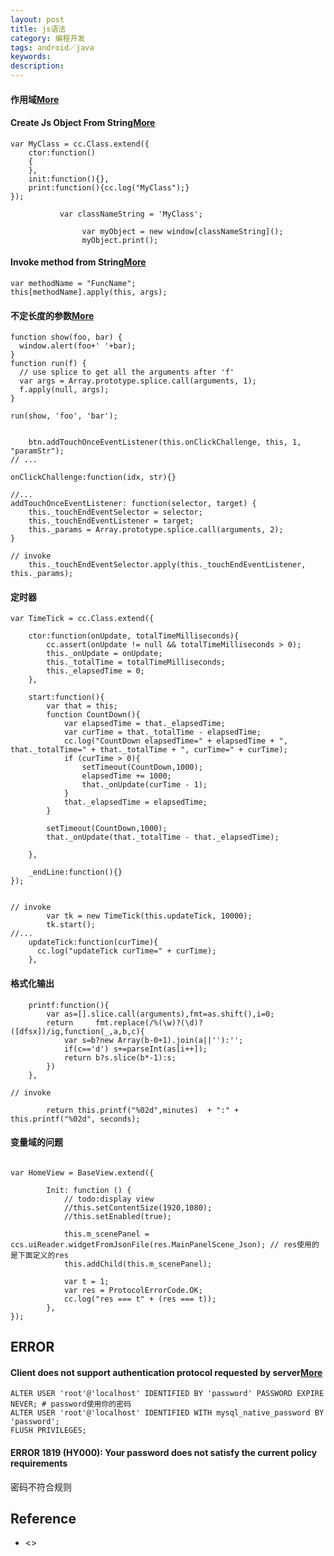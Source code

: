 ```yaml
---
layout: post
title: js语法
category: 编程开发
tags: android／java
keywords: 
description: 
---
```


#### 作用域[More](http://www.cnblogs.com/mu-mu/archive/2012/11/19/2777007.html)

#### Create Js Object From String[More](http://stackoverflow.com/questions/1366127/instantiate-a-javascript-object-using-a-string-to-define-the-class-name)

```
var MyClass = cc.Class.extend({
    ctor:function()
    {
    },
    init:function(){},
    print:function(){cc.log("MyClass");}
});

           var classNameString = 'MyClass';

                var myObject = new window[classNameString]();
                myObject.print();
```

#### Invoke method from String[More](http://stackoverflow.com/questions/359788/how-to-execute-a-javascript-function-when-i-have-its-name-as-a-string)

```
var methodName = "FuncName";
this[methodName].apply(this, args);
```

#### 不定长度的参数[More](http://stackoverflow.com/questions/7301062/passing-variable-number-of-arguments-from-one-function-to-another)

```
function show(foo, bar) {
  window.alert(foo+' '+bar);
}
function run(f) {
  // use splice to get all the arguments after 'f'
  var args = Array.prototype.splice.call(arguments, 1);
  f.apply(null, args);
}

run(show, 'foo', 'bar');
```

```

	btn.addTouchOnceEventListener(this.onClickChallenge, this, 1, "paramStr");
// ...

onClickChallenge:function(idx, str){}

//...
addTouchOnceEventListener: function(selector, target) {
	this._touchEndEventSelector = selector;
	this._touchEndEventListener = target;
	this._params = Array.prototype.splice.call(arguments, 2);
}

// invoke
	this._touchEndEventSelector.apply(this._touchEndEventListener, this._params);
```

#### 定时器

```
var TimeTick = cc.Class.extend({

    ctor:function(onUpdate, totalTimeMilliseconds){
        cc.assert(onUpdate != null && totalTimeMilliseconds > 0);
        this._onUpdate = onUpdate;
        this._totalTime = totalTimeMilliseconds;
        this._elapsedTime = 0;
    },

    start:function(){
        var that = this;
        function CountDown(){
            var elapsedTime = that._elapsedTime;
            var curTime = that._totalTime - elapsedTime;
            cc.log("CountDown elapsedTime=" + elapsedTime + ", that._totalTime=" + that._totalTime + ", curTime=" + curTime);
            if (curTime > 0){
                setTimeout(CountDown,1000);
                elapsedTime += 1000;
                that._onUpdate(curTime - 1);
            }
            that._elapsedTime = elapsedTime;
        }

        setTimeout(CountDown,1000);
        that._onUpdate(that._totalTime - that._elapsedTime);

    },

    _endLine:function(){}
});


// invoke
        var tk = new TimeTick(this.updateTick, 10000);
        tk.start();
//...
    updateTick:function(curTime){
      cc.log("updateTick curTime=" + curTime);
    },
```
#### 格式化输出

```
    printf:function(){
        var as=[].slice.call(arguments),fmt=as.shift(),i=0;
        return     fmt.replace(/%(\w)?(\d)?([dfsx])/ig,function(_,a,b,c){
            var s=b?new Array(b-0+1).join(a||''):'';
            if(c=='d') s+=parseInt(as[i++]);
            return b?s.slice(b*-1):s;
        })
    },
	
// invoke

        return this.printf("%02d",minutes)  + ":" + this.printf("%02d", seconds);
```

#### 变量域的问题

```

var HomeView = BaseView.extend({

        Init: function () {
            // todo:display view
            //this.setContentSize(1920,1080);
            //this.setEnabled(true);

            this.m_scenePanel = ccs.uiReader.widgetFromJsonFile(res.MainPanelScene_Json); // res使用的是下面定义的res
            this.addChild(this.m_scenePanel);
            
            var t = 1;
            var res = ProtocolErrorCode.OK;
            cc.log("res === t" + (res === t));
        },
});
```

## ERROR

#### Client does not support authentication protocol requested by server[More](https://blog.csdn.net/yubin1285570923/article/details/83352491)

```
ALTER USER 'root'@'localhost' IDENTIFIED BY 'password' PASSWORD EXPIRE NEVER; # password使用你的密码
ALTER USER 'root'@'localhost' IDENTIFIED WITH mysql_native_password BY 'password';
FLUSH PRIVILEGES;
```

#### ERROR 1819 (HY000): Your password does not satisfy the current policy requirements

密码不符合规则

## Reference
* <>
